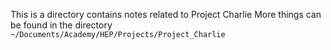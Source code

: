 This is a directory contains notes related to Project Charlie
More things can be found in the directory `~/Documents/Academy/HEP/Projects/Project_Charlie`
